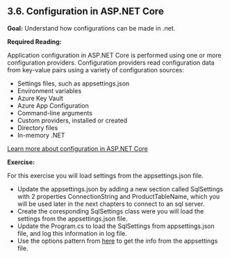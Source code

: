 ## 3.6. Configuration in ASP.NET Core

**Goal:** Understand how configurations can be made in .net.

**Required Reading:**

Application configuration in ASP.NET Core is performed using one or more configuration providers. Configuration providers read configuration data from key-value pairs using a variety of configuration sources:
- Settings files, such as appsettings.json
- Environment variables
- Azure Key Vault
- Azure App Configuration
- Command-line arguments
- Custom providers, installed or created
- Directory files
- In-memory .NET 
 
 [Learn more about configuration in ASP.NET Core](https://learn.microsoft.com/en-us/aspnet/core/fundamentals/configuration/?view=aspnetcore-8.0)

**Exercise:**

  For this exercise you will load settings from the appsettings.json file.
  - Update the appsettings.json by adding a new section called SqlSettings with 2 properties ConnectionString and ProductTableName, which you will be used later in the next chapters to connect to an sql server.  
  - Create the coresponding SqlSettings class were you will load the settings from the appsettings.json file.  
  - Update the Program.cs to load the SqlSettings from appsettings.json file, and log this information in log file.
  - Use the options pattern from [here](https://code-maze.com/aspnetcore-read-appsettings-values-from-a-json-file/) to get the info from the appsettings file.




